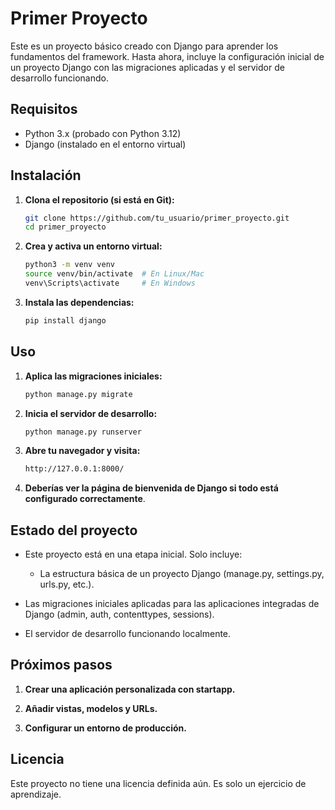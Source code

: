 # Primer Proyecto

Este es un proyecto básico creado con Django para aprender los fundamentos del framework. Hasta ahora, incluye la configuración inicial de un proyecto Django con las migraciones aplicadas y el servidor de desarrollo funcionando.

## Requisitos
- Python 3.x (probado con Python 3.12)
- Django (instalado en el entorno virtual)

## Instalación

1. **Clona el repositorio (si está en Git):**
   ```bash
   git clone https://github.com/tu_usuario/primer_proyecto.git
   cd primer_proyecto
   ```
2. **Crea y activa un entorno virtual:**
    ```bash
    python3 -m venv venv
    source venv/bin/activate  # En Linux/Mac
    venv\Scripts\activate     # En Windows
    ```
3. **Instala las dependencias:**
    ```bash
    pip install django
    ```
## Uso
1. **Aplica las migraciones iniciales:**
    ```bash
    python manage.py migrate
    ```
2. **Inicia el servidor de desarrollo:**
    ```bash
    python manage.py runserver
    ```
3. **Abre tu navegador y visita:**
    ```bash
    http://127.0.0.1:8000/
    ```
4. **Deberías ver la página de bienvenida de Django si todo está configurado correctamente**.

## Estado del proyecto

- Este proyecto está en una etapa inicial. Solo incluye:
  - La estructura básica de un proyecto Django (manage.py, settings.py, urls.py, etc.).

- Las migraciones iniciales aplicadas para las aplicaciones integradas de Django (admin, auth, contenttypes, sessions).

- El servidor de desarrollo funcionando localmente.

## Próximos pasos
1. **Crear una aplicación personalizada con startapp.**

2. **Añadir vistas, modelos y URLs.**

3. **Configurar un entorno de producción.**

## Licencia
Este proyecto no tiene una licencia definida aún. Es solo un ejercicio de aprendizaje.
